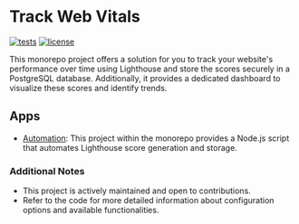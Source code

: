 # Track Web Vitals

[![tests](https://github.com/piku-afk/track-web-vitals/actions/workflows/tests.yaml/badge.svg)](https://github.com/piku-afk/track-web-vitals/actions/workflows/tests.yaml)
[![license](https://badgen.net/github/license/piku-afk/track-web-vitals)](./LICENSE)

This monorepo project offers a solution for you to track your website's performance over time using Lighthouse and store the scores securely in a PostgreSQL database. Additionally, it provides a dedicated dashboard to visualize these scores and identify trends.

## Apps

- [Automation](./apps//automation/README.md): This project within the monorepo provides a Node.js script that automates Lighthouse score generation and storage.

### Additional Notes

- This project is actively maintained and open to contributions.
- Refer to the code for more detailed information about configuration options and available functionalities.
